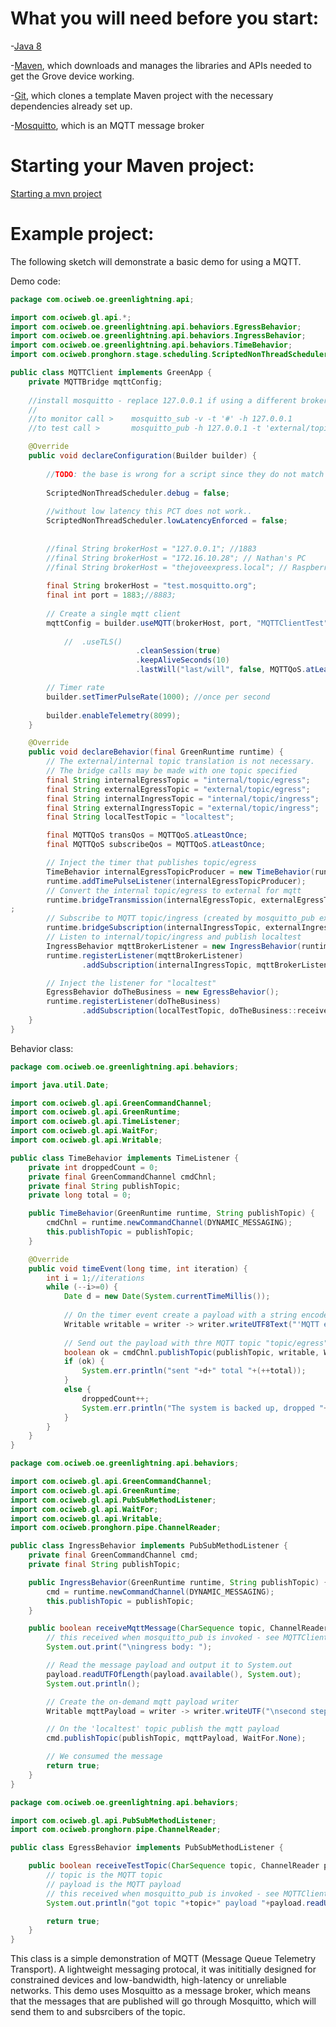 # What you will need before you start:
-[Java 8](https://docs.oracle.com/javase/8/docs/technotes/guides/install/install_overview.html) 

-[Maven](https://maven.apache.org/install.html), which downloads and manages the libraries and APIs needed to get the Grove device working.

-[Git](https://git-scm.com/), which clones a template Maven project with the necessary dependencies already set up.

-[Mosquitto](https://mosquitto.org/download/), which is an MQTT message broker

# Starting your Maven project: 
[Starting a mvn project](https://github.com/oci-pronghorn/FogLighter/blob/master/README.md)

# Example project:

The following sketch will demonstrate a basic demo for using a MQTT.

Demo code:


```java
package com.ociweb.oe.greenlightning.api;

import com.ociweb.gl.api.*;
import com.ociweb.oe.greenlightning.api.behaviors.EgressBehavior;
import com.ociweb.oe.greenlightning.api.behaviors.IngressBehavior;
import com.ociweb.oe.greenlightning.api.behaviors.TimeBehavior;
import com.ociweb.pronghorn.stage.scheduling.ScriptedNonThreadScheduler;

public class MQTTClient implements GreenApp {
	private MQTTBridge mqttConfig;
	
	//install mosquitto - replace 127.0.0.1 if using a different broker
	//
	//to monitor call >    mosquitto_sub -v -t '#' -h 127.0.0.1
	//to test call >       mosquitto_pub -h 127.0.0.1 -t 'external/topic/ingress' -m 'hello'

	@Override
	public void declareConfiguration(Builder builder) {
		
		//TODO: the base is wrong for a script since they do not match total...
		
		ScriptedNonThreadScheduler.debug = false;
		
		//without low latency this PCT does not work..
		ScriptedNonThreadScheduler.lowLatencyEnforced = false;
		
		
		//final String brokerHost = "127.0.0.1"; //1883
		//final String brokerHost = "172.16.10.28"; // Nathan's PC
		//final String brokerHost = "thejoveexpress.local"; // Raspberry Pi0
		
		final String brokerHost = "test.mosquitto.org";
		final int port = 1883;//8883;
		
		// Create a single mqtt client
		mqttConfig = builder.useMQTT(brokerHost, port, "MQTTClientTest",200) //default of 10 in flight
							
			//	.useTLS()
							.cleanSession(true)
							.keepAliveSeconds(10)
							.lastWill("last/will", false, MQTTQoS.atLeastOnce, blobWriter -> {blobWriter.writeBoolean(true);});

		// Timer rate
		builder.setTimerPulseRate(1000); //once per second
		
		builder.enableTelemetry(8099);
	}

	@Override
	public void declareBehavior(final GreenRuntime runtime) {
		// The external/internal topic translation is not necessary.
		// The bridge calls may be made with one topic specified
		final String internalEgressTopic = "internal/topic/egress";
		final String externalEgressTopic = "external/topic/egress";
		final String internalIngressTopic = "internal/topic/ingress";
		final String externalIngressTopic = "external/topic/ingress";
		final String localTestTopic = "localtest";

		final MQTTQoS transQos = MQTTQoS.atLeastOnce;
		final MQTTQoS subscribeQos = MQTTQoS.atLeastOnce;

		// Inject the timer that publishes topic/egress
		TimeBehavior internalEgressTopicProducer = new TimeBehavior(runtime, internalEgressTopic);
		runtime.addTimePulseListener(internalEgressTopicProducer);
		// Convert the internal topic/egress to external for mqtt
		runtime.bridgeTransmission(internalEgressTopic, externalEgressTopic, mqttConfig).setQoS(transQos);
;
		// Subscribe to MQTT topic/ingress (created by mosquitto_pub example in comment above)
		runtime.bridgeSubscription(internalIngressTopic, externalIngressTopic, mqttConfig).setQoS(subscribeQos);
		// Listen to internal/topic/ingress and publish localtest
		IngressBehavior mqttBrokerListener = new IngressBehavior(runtime, localTestTopic);
		runtime.registerListener(mqttBrokerListener)
				.addSubscription(internalIngressTopic, mqttBrokerListener::receiveMqttMessage);

		// Inject the listener for "localtest"
		EgressBehavior doTheBusiness = new EgressBehavior();
		runtime.registerListener(doTheBusiness)
				.addSubscription(localTestTopic, doTheBusiness::receiveTestTopic);
	}
}
```


Behavior class:


```java
package com.ociweb.oe.greenlightning.api.behaviors;

import java.util.Date;

import com.ociweb.gl.api.GreenCommandChannel;
import com.ociweb.gl.api.GreenRuntime;
import com.ociweb.gl.api.TimeListener;
import com.ociweb.gl.api.WaitFor;
import com.ociweb.gl.api.Writable;

public class TimeBehavior implements TimeListener {
	private int droppedCount = 0;
    private final GreenCommandChannel cmdChnl;
	private final String publishTopic;
	private long total = 0;

	public TimeBehavior(GreenRuntime runtime, String publishTopic) {
		cmdChnl = runtime.newCommandChannel(DYNAMIC_MESSAGING);
		this.publishTopic = publishTopic;
	}

	@Override
	public void timeEvent(long time, int iteration) {
		int i = 1;//iterations
		while (--i>=0) {
			Date d = new Date(System.currentTimeMillis());
			
			// On the timer event create a payload with a string encoded timestamp
			Writable writable = writer -> writer.writeUTF8Text("'MQTT egress body " + d + "'");
					
			// Send out the payload with thre MQTT topic "topic/egress"
			boolean ok = cmdChnl.publishTopic(publishTopic, writable, WaitFor.None);
			if (ok) {
				System.err.println("sent "+d+" total "+(++total));
			}
			else {
				droppedCount++;
				System.err.println("The system is backed up, dropped "+droppedCount);
			}
		}
	}
}
```



```java
package com.ociweb.oe.greenlightning.api.behaviors;

import com.ociweb.gl.api.GreenCommandChannel;
import com.ociweb.gl.api.GreenRuntime;
import com.ociweb.gl.api.PubSubMethodListener;
import com.ociweb.gl.api.WaitFor;
import com.ociweb.gl.api.Writable;
import com.ociweb.pronghorn.pipe.ChannelReader;

public class IngressBehavior implements PubSubMethodListener {
	private final GreenCommandChannel cmd;
	private final String publishTopic;

	public IngressBehavior(GreenRuntime runtime, String publishTopic) {
		cmd = runtime.newCommandChannel(DYNAMIC_MESSAGING);
		this.publishTopic = publishTopic;
	}

	public boolean receiveMqttMessage(CharSequence topic, ChannelReader payload) {
		// this received when mosquitto_pub is invoked - see MQTTClient
		System.out.print("\ningress body: ");

		// Read the message payload and output it to System.out
		payload.readUTFOfLength(payload.available(), System.out);
		System.out.println();

		// Create the on-demand mqtt payload writer
		Writable mqttPayload = writer -> writer.writeUTF("\nsecond step test message");

		// On the 'localtest' topic publish the mqtt payload
		cmd.publishTopic(publishTopic, mqttPayload, WaitFor.None);

		// We consumed the message
		return true;
	}
}
```



```java
package com.ociweb.oe.greenlightning.api.behaviors;

import com.ociweb.gl.api.PubSubMethodListener;
import com.ociweb.pronghorn.pipe.ChannelReader;

public class EgressBehavior implements PubSubMethodListener {

	public boolean receiveTestTopic(CharSequence topic, ChannelReader payload) {
		// topic is the MQTT topic
		// payload is the MQTT payload
		// this received when mosquitto_pub is invoked - see MQTTClient
		System.out.println("got topic "+topic+" payload "+payload.readUTF()+"\n");

		return true;
	}
}
```



This class is a simple demonstration of MQTT (Message Queue Telemetry Transport). A lightweight messaging protocal, it was inititially designed for constrained devices and low-bandwidth, high-latency or unreliable networks. This demo uses Mosquitto as a message broker, which means that the messages that are published will go through Mosquitto, which will send them to and subsrcibers of the topic. 
